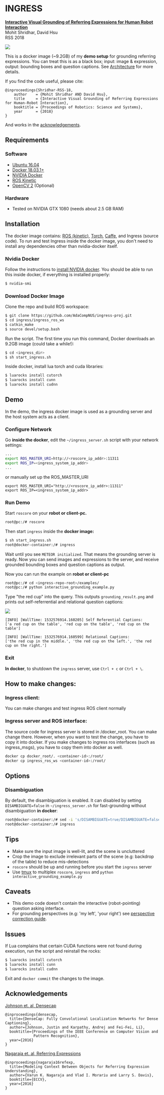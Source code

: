# INGRESS

[**Interactive Visual Grounding of Referring Expressions for Human Robot Interaction**](http://www.roboticsproceedings.org/rss14/p28.pdf)  
Mohit Shridhar, David Hsu  
RSS 2018

![](data/main_fig_paper.jpg)

This is a docker image (~9.2GB) of my **demo setup** for grounding referring expressions. You can treat this is as a black box; input: image & expression, output: bounding boxes and question captions. See [Architecture](docs/arch.md) for more details.   

If you find the code useful, please cite:

```
@inproceedings{Shridhar-RSS-18, 
    author    = {Mohit Shridhar AND David Hsu}, 
    title     = {Interactive Visual Grounding of Referring Expressions for Human-Robot Interaction}, 
    booktitle = {Proceedings of Robotics: Science and Systems}, 
    year      = {2018}
} 
```

And works in the [acknowledgements](#acknowledgements).

## Requirements

### Software
- [Ubuntu 16.04](http://releases.ubuntu.com/16.04/)
- [Docker 18.03.1+](https://docs.docker.com/install/linux/docker-ce/ubuntu/#install-docker-ce)
- [NVIDIA Docker](https://github.com/NVIDIA/nvidia-docker)
- [ROS Kinetic](http://wiki.ros.org/kinetic/Installation/Ubuntu) 
- [OpenCV 2](https://docs.opencv.org/3.4.1/d2/de6/tutorial_py_setup_in_ubuntu.html) (Optional)

### Hardware
- Tested on NVIDIA GTX 1080 (needs about 2.5 GB RAM)

## Installation
The docker image contains: [ROS (kinetic)](http://wiki.ros.org/kinetic), [Torch](http://torch.ch/), [Caffe](http://caffe.berkeleyvision.org/), and Ingress (source code). To run and test Ingress inside the docker image, you don't need to install any dependencies other than nvidia-docker itself.

<!--However, for a server-client setup, you need to clone this repo on both the server & client, and compile the interface on the client side (see below). The client can also be the shell running the docker image.-->   

### Nvidia Docker 
Follow the instructions to [install NVIDIA docker](https://github.com/NVIDIA/nvidia-docker). You should be able to run this inside docker, if everything is installed properly:
```bash
$ nvidia-smi
```

### Download Docker Image
Clone the repo and build ROS workspace:
```bash
$ git clone https://github.com/AdaCompNUS/ingress-proj.git
$ cd ingress/ingress_ros_ws
$ catkin_make
$ source devel/setup.bash
```

Run the script. The first time you run this command, Docker downloads an 9.2GB image (could take a while!):
```bash
$ cd <ingress_dir>
$ sh start_ingress.sh
```

Inside docker, install lua torch and cuda libraries:
```bash
$ luarocks install cutorch
$ luarocks install cunn
$ luarocks install cudnn
```

## Demo
In the demo, the ingress docker image is used as a grounding server and the host system acts as a client. 

### Configure Network 
Go **inside the docker**, edit the `~/ingress_server.sh` script with your network settings:
```bash
...
export ROS_MASTER_URI=http://<roscore_ip_addr>:11311
export ROS_IP=<ingress_system_ip_addr>
...
```

or manually set up the ROS_MASTER_URI
 ```
export ROS_MASTER_URI="http://<roscore_ip_addr>:11311"
export ROS_IP=<ingress_system_ip_addr>
```

### Run Demo
Start `roscore` on your **robot or client-pc.** 
```bash
root@pc:/# roscore
```

Then start `ingress` inside the **docker image:**
```bash
$ sh start_ingress.sh
root@docker-container:/# ingress
```
Wait until you see `METEOR initialized`. That means the grounding server is ready. Now you can send images and expressions to the server, and receive grounded bounding boxes and question captions as output.  

Now you can run the example on **robot or client-pc**

```bash
root@pc:/# cd <ingress-repo-root>/examples/
root@pc:/# python interactive_grounding_example.py
```

Type "the red cup" into the query. This outputs `grounding_result.png` and prints out self-referrential and relational question captions:

![](data/grounding_result.png)

```
[INFO] [WallTime: 1532576914.160205] Self Referential Captions:
['a red cup on the table', 'red cup on the table', 'red cup on the table']

[INFO] [WallTime: 1532576914.160599] Relational Captions:
['the red cup in the middle.', 'the red cup on the left.', 'the red cup on the right.']
```

### Exit
**In docker**, to shutdown the `ingress` server, use `Ctrl + c` or `Ctrl + \`.

## How to make changes:

### Ingress client:
You can make changes and test ingress ROS client normally

### Ingress server and ROS interface:
The source code for ingress server is stored in <repo-root>/docker_root. You can make change there. However, when you want to test the change, you have to copy it into docker. If you make changes to ingress ros interfaces (such as ingress_msgs), you have to copy them into docker as well.
```bash
docker cp docker_root/. <container-id>:/root/
docker cp ingress_ros_ws <container-id>:/root/
```

## Options

### Disambiguation

By default, the disambiguation is enabled. It can disabled by setting `DISAMBIGUATE=false` in `~/ingress_server.sh` for fast-grounding without disambiguation **in docker**:

```bash
root@docker-container:/# sed -i 's/DISAMBIGUATE=true/DISAMBIGUATE=false/g' ~/ingress_server.sh
root@docker-container:/# ingress
```

## Tips

- Make sure the input image is well-lit, and the scene is uncluttered
- Crop the image to exclude irrelevant parts of the scene (e.g: backdrop of the table) to reduce mis-detections
- `roscore` should be up and running before you start the `ingress` server
- Use [tmux](http://manpages.ubuntu.com/manpages/xenial/man1/tmux.1.html) to multiplex `roscore`, `ingress` and `python interactive_grounding_example.py`

## Caveats

- This demo code doesn't contain the interactive (robot-pointing) question asking interface.
- For grounding perspectives (e.g: 'my left', 'your right') see [perspective correction guide](docs/persp.md).

## Issues

If Lua complains that certain CUDA functions were not found during execution, run the script and reinstall the rocks:

```bash
$ luarocks install cutorch
$ luarocks install cunn
$ luarocks install cudnn
```

Exit and `docker commit` the changes to the image.

## Acknowledgements

[Johnson et. al, Densecap](https://github.com/jcjohnson/densecap)  
```
@inproceedings{densecap,
  title={DenseCap: Fully Convolutional Localization Networks for Dense Captioning},
  author={Johnson, Justin and Karpathy, Andrej and Fei-Fei, Li},
  booktitle={Proceedings of the IEEE Conference on Computer Vision and 
             Pattern Recognition},
  year={2016}
}
```
  
[Nagaraja et. al, Referring Expressions](https://github.com/varun-nagaraja/referring-expressions)
```
@inproceedings{nagaraja16refexp,
  title={Modeling Context Between Objects for Referring Expression Understanding},
  author={Varun K. Nagaraja and Vlad I. Morariu and Larry S. Davis},
  booktitle={ECCV},
  year={2016}
}
```

